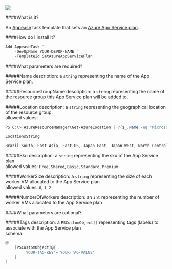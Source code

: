 ![](https://ci.appveyor.com/api/projects/status/2s5v9ydi7fbo5k0r?svg=true)

####What is it?

An [Appease](http://appease.io) task template that sets an [Azure App Service plan](http://azure.microsoft.com/en-us/documentation/articles/azure-web-sites-web-hosting-plans-in-depth-overview/).

####How do I install it?

```PowerShell
Add-AppeaseTask `
    -DevOpName YOUR-DEVOP-NAME `
    -TemplateId SetAzureAppServicePlan
```

####What parameters are required?

#####Name
description: a `string` representing the name of the App Service plan.

#####ResourceGroupName
description: a `string` representing the name of the resource group this App Service plan will be added to.

#####Location
description: a `string` representing the geographical location of the resource group.  
allowed values: 
```PowerShell
PS C:\> AzureResourceManager\Get-AzureLocation | ?{$_.Name -eq 'Microsoft.Web/serverFarms'} | select LocationsString

LocationsString                                                                                                                                                                             
---------------                                                                                                                                                                             
Brazil South, East Asia, East US, Japan East, Japan West, North Central US, North Europe, South Central US, West Europe, West US, Southeast Asia, Central US, East US 2

```

#####Sku
description: a `string` representing the sku of the App Service plan  
allowed values: `Free`, `Shared`, `Basic`, `Standard`, `Premium`

#####WorkerSize
description: a `string` representing the size of each worker VM allocated to the App Service plan  
allowed values: `0`, `1`, `2`

#####NumberOfWorkers
description: an `int` representing the number of worker VMs allocated to the App Service plan

####What parameters are optional?

#####Tags
description: a `PSCustomObject[]` representing tags (labels) to associate with the App Service plan  
schema:
```PowerShell
@(
    [PSCustomObject]@{
        'YOUR-TAG-KEY'='YOUR-TAG-VALUE'
    }
)
```
